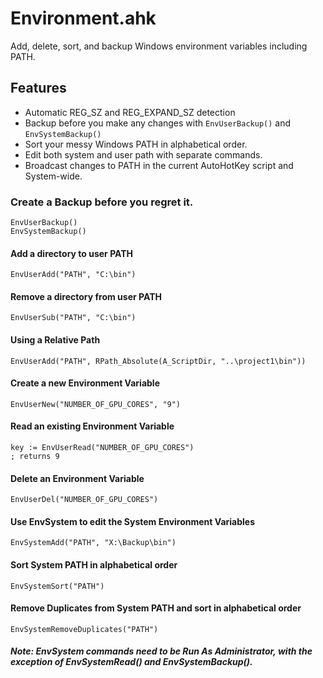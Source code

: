# Environment.ahk
Add, delete, sort, and backup Windows environment variables including PATH.

## Features

* Automatic REG_SZ and REG_EXPAND_SZ detection
* Backup before you make any changes with `EnvUserBackup()` and `EnvSystemBackup()`
* Sort your messy Windows PATH in alphabetical order.
* Edit both system and user path with separate commands.
* Broadcast changes to PATH in the current AutoHotKey script and System-wide.

### Create a Backup before you regret it.
    EnvUserBackup()
    EnvSystemBackup()

#### Add a directory to user PATH
    EnvUserAdd("PATH", "C:\bin")

#### Remove a directory from user PATH
    EnvUserSub("PATH", "C:\bin")

#### Using a Relative Path
    EnvUserAdd("PATH", RPath_Absolute(A_ScriptDir, "..\project1\bin"))

#### Create a new Environment Variable
    EnvUserNew("NUMBER_OF_GPU_CORES", "9")

#### Read an existing Environment Variable
    key := EnvUserRead("NUMBER_OF_GPU_CORES")
    ; returns 9

#### Delete an Environment Variable
    EnvUserDel("NUMBER_OF_GPU_CORES")

#### Use EnvSystem to edit the System Environment Variables
    EnvSystemAdd("PATH", "X:\Backup\bin")

#### Sort System PATH in alphabetical order
    EnvSystemSort("PATH")

#### Remove Duplicates from System PATH and sort in alphabetical order
    EnvSystemRemoveDuplicates("PATH")

##### Note: EnvSystem commands need to be Run As Administrator, with the exception of EnvSystemRead() and EnvSystemBackup().
